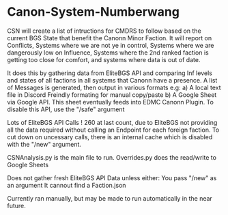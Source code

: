 # Canon-System-Numberwang
CSN will create a list of intructions for CMDRS to follow based on the current BGS State that benefit the Canonn Minor Faction.
It will report on Conflicts, Systems where we are not ye in control, Systems where we are dangerously low on Influence, Systems where the 2nd ranked faction is getting too close for comfort, and systems where data is out of date.

It does this by gathering data from EliteBGS API and comparing Inf levels and states of all factions in all systems that Canonn have a presence.
A list of Messages is generated, then output in various formats e.g:
 a) A local text file in Discord Freindly formating for manual copy/paste
 b) A Google Sheet via Google API. This sheet eventually feeds into EDMC Canonn Plugin. To disable this API, use the "/safe" argument

Lots of EliteBGS API Calls ! 260 at last count, due to EliteBGS not providing all the data required without calling an Endpoint for each foreign faction. To cut down on uncessary calls, there is an internal cache which is disabled with the "/new" argument.

CSNAnalysis.py	is the main file to run.
Overrides.py does the read/write to Google Sheets

Does not gather fresh EliteBGS API Data unless either:
 You pass "/new" as an argument
 It cannout find a Faction.json

Currently ran manually, but may be made to run automatically in the near future.
